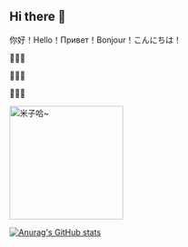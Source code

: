 ## Hi there 👋

你好！Hello！Привет！Bonjour！こんにちは！


👻👻👻

🎃🎃🎃

🐠🐠🐠

<div style="display: inline-block; vertical-align: top;">
    <a href="https://tuchuang.voooe.cn/image/zAatE">
        <img src="https://tuchuang.voooe.cn/images/2024/07/20/-2024-07-20-1157467b035667f95cc06c.md.png" alt="米子哈~" width="200" />
    </a>
</div>

[![Anurag's GitHub stats](https://github-readme-stats.vercel.app/api?username=Anthony-hcy)](https://github.com/anuraghazra/github-readme-stats)






<!--
**Anthony-hcy/Anthony-hcy** is a ✨ _special_ ✨ repository because its `README.md` (this file) appears on your GitHub profile.

Here are some ideas to get you started:

- 🔭 I’m currently working on ...
- 🌱 I’m currently learning ...
- 👯 I’m looking to collaborate on ...
- 🤔 I’m looking for help with ...
- 💬 Ask me about ...
- 📫 How to reach me: ...
- 😄 Pronouns: ...
- ⚡ Fun fact: ...
-->
